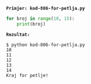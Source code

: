 
<a name="kod-806-for-petlja.py"/>

**`Primjer: kod-806-for-petlja.py`**
```python
for broj in range(10, 15):
	print(broj)
```

**`Rezultat:`**
```
$ python kod-806-for-petlja.py
10
11
12
13
14
Kraj for petlje!
```
